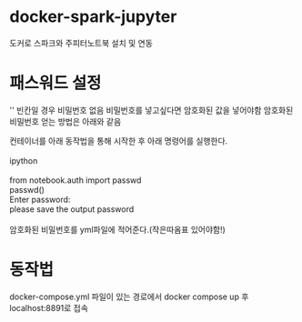 # docker-spark-jupyter
도커로 스파크와 주피터노트북 설치 및 연동

# 패스워드 설정
'' 빈칸일 경우 비밀번호 없음
비밀번호를 넣고싶다면 암호화된 값을 넣어야함
암호화된 비밀번호 얻는 방법은 아래와 같음

컨테이너를 아래 동작법을 통해 시작한 후 아래 명령어를 실행한다. <br><br>
  ipython <br>  
  from notebook.auth import passwd <br>
  passwd() <br>
  Enter password: <br>
  please save the output password <br><br>
암호화된 비밀번호를 yml파일에 적어준다.(작은따옴표 있어야함!)

# 동작법
docker-compose.yml 파일이 있는 경로에서 
docker compose up 후 localhost:8891로 접속

 
 
